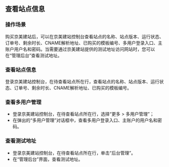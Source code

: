 ## 查看站点信息
### 操作场景
购买京美建站后，可以在京美建站控制台查看站点的名称、站点版本、运行状态、订单号、剩余时长、CNAME解析地址、已购买的模板编号、多用户登录入口、主账户用户名和密码。当需要通过京美建站提供的测试地址访问网站时，您可以在“管理后台”查看测试地址。

### 查看站点信息
登录京美建站控制台，在待查看站点所在行，查看站点的名称、站点版本、运行状态、订单号、剩余时长、CNAME解析地址、已购买的模板编号。

### 查看多用户管理
- 登录京美建站控制台，在待查看站点所在行，选择“更多 > 多用户管理”；
- 在弹出的“多用户管理”对话框中，查看多用户登录入口、主账户的用户名和密码。

### 查看测试地址
- 登录京美建站控制台，在待查看站点所在行，单击“后台管理”。
- 在“管理后台”界面，查看测试地址。
